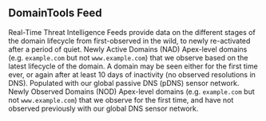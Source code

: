 ## DomainTools Feed

Real-Time Threat Intelligence Feeds provide data on the different stages of the domain lifecycle from first-observed in the wild, to newly re-activated after a period of quiet. Newly Active Domains (NAD) Apex-level domains (e.g. `example.com` but not `www.example.com`) that we observe based on the latest lifecycle of the domain. A domain may be seen either for the first time ever, or again after at least 10 days of inactivity (no observed resolutions in DNS). Populated with our global passive DNS (pDNS) sensor network. Newly Observed Domains (NOD) Apex-level domains (e.g. `example.com` but not `www.example.com`) that we observe for the first time, and have not observed previously with our global DNS sensor network.